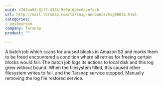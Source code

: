 ```yaml
---
uuid: e7d7aa93-81f7-4338-9c0b-6e6c0dcefdcb
url: http://mail.tarsnap.com/tarsnap-announce/msg00035.html
categories:
- postmortem
company: Tarsnap
product: ""

---
```


A batch job which scans for unused blocks in Amazon S3 and marks them to be freed encountered a condition where all retries for freeing certain blocks would fail. The batch job logs its actions to local disk and this log grew without bound. When the filesystem filled, this caused other filesystem writes to fail, and the Tarsnap service stopped. Manually removing the log file restored service.
